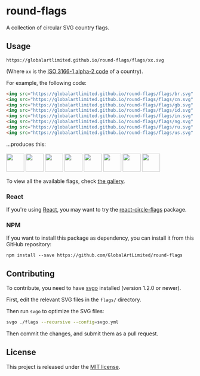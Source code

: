 # round-flags

A collection of circular SVG country flags.

## Usage

```
https://globalartlimited.github.io/round-flags/flags/xx.svg
```
(Where `xx` is the [ISO 3166-1 alpha-2 code](https://www.iso.org/obp/ui/#search/code/) of a country).

For example, the following code:
```html
<img src="https://globalartlimited.github.io/round-flags/flags/br.svg" width="48">
<img src="https://globalartlimited.github.io/round-flags/flags/cn.svg" width="48">
<img src="https://globalartlimited.github.io/round-flags/flags/gb.svg" width="48">
<img src="https://globalartlimited.github.io/round-flags/flags/id.svg" width="48">
<img src="https://globalartlimited.github.io/round-flags/flags/in.svg" width="48">
<img src="https://globalartlimited.github.io/round-flags/flags/ng.svg" width="48">
<img src="https://globalartlimited.github.io/round-flags/flags/ru.svg" width="48">
<img src="https://globalartlimited.github.io/round-flags/flags/us.svg" width="48">
```

...produces this:<br/><br/>
<img src="https://globalartlimited.github.io/round-flags/flags/br.svg" width="48">
<img src="https://globalartlimited.github.io/round-flags/flags/cn.svg" width="48">
<img src="https://globalartlimited.github.io/round-flags/flags/gb.svg" width="48">
<img src="https://globalartlimited.github.io/round-flags/flags/id.svg" width="48">
<img src="https://globalartlimited.github.io/round-flags/flags/in.svg" width="48">
<img src="https://globalartlimited.github.io/round-flags/flags/ng.svg" width="48">
<img src="https://globalartlimited.github.io/round-flags/flags/ru.svg" width="48">
<img src="https://globalartlimited.github.io/round-flags/flags/us.svg" width="48">

To view all the available flags, check [the gallery](https://globalartlimited.github.io/round-flags/all-flags.html).

### React

If you're using [React](https://reactjs.org), you may want to try the
[react-circle-flags](https://www.npmjs.com/package/react-circle-flags) package.

### NPM

If you want to install this package as dependency, you can install it from this GitHub repository:

```
npm install --save https://github.com/GlobalArtLimited/round-flags
```

## Contributing

To contribute, you need to have [svgo](https://github.com/svg/svgo) installed
(version 1.2.0 or newer).

First, edit the relevant SVG files in the `flags/` directory.

Then run `svgo` to optimize the SVG files:

```sh
svgo ./flags --recursive --config=svgo.yml
```

Then commit the changes, and submit them as a pull request.

## License

This project is released under the [MIT license](LICENSE).
